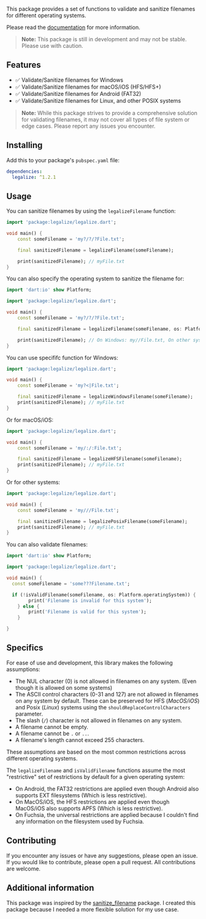 This package provides a set of functions to validate and sanitize filenames for different operating systems.

Please read the [documentation](https://pub.dev/documentation/legalize/latest/) for more information.

> **Note:** This package is still in development and may not be stable. Please use with caution.

## Features

- ✅ Validate/Sanitize filenames for Windows
- ✅ Validate/Sanitize filenames for macOS/iOS (HFS/HFS+)
- ✅ Validate/Sanitize filenames for Android (FAT32)
- ✅ Validate/Sanitize filenames for Linux, and other POSIX systems

> **Note:** While this package strives to provide a comprehensive solution for validating filenames, it may not cover all types of file system or edge cases. Please report any issues you encounter.

## Installing

Add this to your package's `pubspec.yaml` file:

```yaml
dependencies:
  legalize: ^1.2.1
```

## Usage

You can sanitize filenames by using the `legalizeFilename` function:

```dart
import 'package:legalize/legalize.dart';

void main() {
	const someFilename = 'my?/?/?File.txt';

	final sanitizedFilename = legalizeFilename(someFilename);

	print(sanitizedFilename); // myFile.txt
}
```

You can also specify the operating system to sanitize the filename for:

```dart
import 'dart:io' show Platform;

import 'package:legalize/legalize.dart';

void main() {
	const someFilename = 'my?/?/?File.txt';

	final sanitizedFilename = legalizeFilename(someFilename, os: Platform.operatingSystem);

	print(sanitizedFilename); // On Windows: my//File.txt, On other systems: my???File.txt
}
```

You can use specififc function for Windows:

```dart
import 'package:legalize/legalize.dart';

void main() {
	const someFilename = 'my?<|File.txt';

	final sanitizedFilename = legalizeWindowsFilename(someFilename);
	print(sanitizedFilename); // myFile.txt
}
```

Or for macOS/iOS:

```dart
import 'package:legalize/legalize.dart';

void main() {
	const someFilename = 'my/:/:File.txt';

	final sanitizedFilename = legalizeHFSFilename(someFilename);
	print(sanitizedFilename); // myFile.txt
}
```

Or for other systems:

```dart
import 'package:legalize/legalize.dart';

void main() {
	const someFilename = 'my///File.txt';

	final sanitizedFilename = legalizePosixFilename(someFilename);
	print(sanitizedFilename); // myFile.txt
}
```

You can also validate filenames:

```dart
import 'dart:io' show Platform;

import 'package:legalize/legalize.dart';

void main() {
  const someFilename = 'some???Filename.txt';

  if (!isValidFilename(someFilename, os: Platform.operatingSystem)) {
		print('Filename is invalid for this system');
	} else {
		print('Filename is valid for this system');
	}

}
```

## Specifics

For ease of use and development, this library makes the following assumptions:

- The NUL character (0) is not allowed in filenames on any system. (Even though it is allowed on some systems)
- The ASCII control characters (0-31 and 127) are not allowed in filenames on any system by default. These can be preserved for HFS (_MacOS/iOS_) and Posix (_Linux_) systems using the `shouldReplaceControlCharacters` parameter.
- The slash (`/`) character is not allowed in filenames on any system.
- A filename cannot be empty.
- A filename cannot be `.` or `..`.
- A filename's length cannot exceed 255 characters.

These assumptions are based on the most common restrictions across different operating systems.

The `legalizeFilename` and `isValidFilename` functions assume the most "restrictive" set of restrictions by default for a given operating system:

- On Android, the FAT32 restrictions are applied even though Android also supports EXT filesystems (Which is less restrictive).
- On MacOS/iOS, the HFS restrictions are applied even though MacOS/iOS also supports APFS (Which is less restrictive).
- On Fuchsia, the universal restrictions are applied because I couldn't find any information on the filesystem used by Fuchsia.

## Contributing

If you encounter any issues or have any suggestions, please open an issue. If you would like to contribute, please open a pull request. All contributions are welcome.

## Additional information

This package was inspired by the [sanitize_filename](https://pub.dev/packages/sanitize_filename) package. I created this package because I needed a more flexible solution for my use case.
